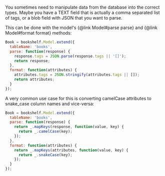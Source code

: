 You sometimes need to manipulate data from the database into the correct types.
Maybe you have a TEXT field that is actually a comma separated list of tags, or a blob field with JSON that you want to
parse.

This can be done with the model's {@link Model#parse parse} and {@link Model#format format}
methods:

```js
Book = bookshelf.Model.extend({
  tableName: 'books',
  parse: function(response) {
    response.tags = JSON.parse(response.tags || '[]');
    return response;
  },
  format: function(attributes) {
    attributes.tags = JSON.stringify(attributes.tags || []);
    return attributes;
  }
});
```

A very common use case for this is converting camelCase attributes to snake_case column names and vice-versa:

```js
Book = bookshelf.Model.extend({
  tableName: 'books',
  parse: function(response) {
    return _.mapKeys(response, function(value, key) {
      return _.camelCase(key);
    });
  },
  format: function(attributes) {
    return _.mapKeys(attributes, function(value, key) {
      return _.snakeCase(key);
    });
  }
});
```
